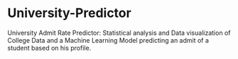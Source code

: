 # University-Predictor
University Admit Rate Predictor: Statistical analysis and Data visualization of College Data and a Machine Learning Model predicting an admit of a student based on his profile.


